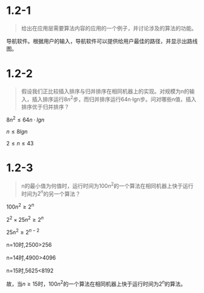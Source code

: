 # 1.2-1

> 给出在应用层需要算法内容的应用的一个例子，并讨论涉及的算法的功能。

导航软件。根据用户的输入，导航软件可以提供给用户最佳的路径，并显示出路线图。

# 1.2-2

> 假设我们正比较插入排序与归并排序在相同机器上的实现。对规模为n的输入，插入排序运行$8n^2$步，而归并排序运行64n·lgn步。问对哪些n值，插入排序优于归并排序？

$8n^2 \leq 64n·lgn$

$n \leq 8lgn$

$2 \leq n \leq 43$

# 1.2-3

> n的最小值为何值时，运行时间为$100n^2$的一个算法在相同机器上快于运行时间为$2^n$的另一个算法？

$100n^2 \geq 2^n$

$2^2\times25n^2 \geq 2^n$

$25n^2 \geq 2^{n-2}$

n=10时,2500>256

n=14时,4900>4096

n=15时,5625<8192

故，当$n \geq 15$时，$100n^2$的一个算法在相同机器上快于运行时间为$2^n$的算法。
